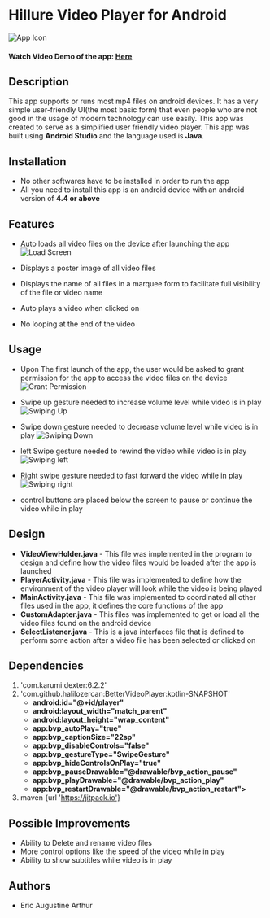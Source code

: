 # Hillure Video Player for Android
 ![App Icon](https://github.com/me50/AugustineArthur/blob/cs50/problems/2022/x/project/20220329_105742.png)
#### Watch Video Demo of the app: [Here](https://www.youtube.com/watch?v=oEkov5x229E&t=11s)
## Description
 This app supports or runs most mp4 files on android devices.
 It has a very simple user-friendly UI(the most basic form) that even people who are not
 good in the usage of modern technology can use easily.
 This app was created to serve as a simplified user friendly video player.
 This app was built using **Android Studio** and the language used is **Java**.
## Installation
 * No other softwares have to be installed in order to run the app
 * All you need to install this app is an android device with an android version of **4.4 or above**

## Features
 * Auto loads all video files on the device after launching the app
 ![Load Screen](https://github.com/me50/AugustineArthur/blob/cs50/problems/2022/x/project/loadScreen.png)


 * Displays a poster image of all video files
 * Displays the name of all files in a marquee form to facilitate full visibility of the file or video name
 * Auto plays a video when clicked on
 * No looping at the end of the video
## Usage
 * Upon The first launch of the app, the user would be asked to grant permission for the app to access the video files on the device
 ![Grant Permission](https://github.com/me50/AugustineArthur/blob/cs50/problems/2022/x/project/permission.png)

 * Swipe up gesture needed to increase volume level  while video is in play
 ![Swiping Up](https://github.com/me50/AugustineArthur/blob/cs50/problems/2022/x/project/Swipe%20Up.jpg)

 * Swipe down gesture needed to decrease volume level while video is in play
 ![Swiping Down](https://github.com/me50/AugustineArthur/blob/cs50/problems/2022/x/project/Swipe%20down.jpg)

 * left Swipe gesture needed to rewind the video while video is in play
 ![Swiping left](https://github.com/me50/AugustineArthur/blob/cs50/problems/2022/x/project/Swipe%20left.jpg)

 * Right swipe gesture needed to fast forward the video while in play
 ![Swiping right](https://github.com/me50/AugustineArthur/blob/cs50/problems/2022/x/project/Swipe%20forward.jpg)

 * control buttons are placed below the screen to pause or continue the video while in play

## Design
 * **VideoViewHolder.java** - This file was implemented in the program to design and define how the video files would be loaded after the app is launched
 * **PlayerActivity.java** - This file was implemented to define how the environment of the video player will look while the video is being played
 * **MainActivity.java** - This file was implemented to coordinated all other files used in the app, it defines the core functions of the app
 * **CustomAdapter.java** - This files was implemented to get or load all the video files found on the android device
 * **SelectListener.java** - This is a java interfaces file that is defined to perform some action after a video file has been selected or clicked on

## Dependencies
1. 'com.karumi:dexter:6.2.2'
2. 'com.github.halilozercan:BetterVideoPlayer:kotlin-SNAPSHOT'
    * **android:id="@+id/player"**
    * **android:layout_width="match_parent"**
    * **android:layout_height="wrap_content"**
    * **app:bvp_autoPlay="true"**
    * **app:bvp_captionSize="22sp"**
    * **app:bvp_disableControls="false"**
    * **app:bvp_gestureType="SwipeGesture"**
    * **app:bvp_hideControlsOnPlay="true"**
    * **app:bvp_pauseDrawable="@drawable/bvp_action_pause"**
    * **app:bvp_playDrawable="@drawable/bvp_action_play"**
    * **app:bvp_restartDrawable="@drawable/bvp_action_restart">**
 3.  maven {url 'https://jitpack.io'}

## Possible Improvements
* Ability to Delete and rename video files
* More control options like the speed of the video while in play
* Ability to show subtitles while video is in play

## Authors
 * Eric Augustine Arthur

